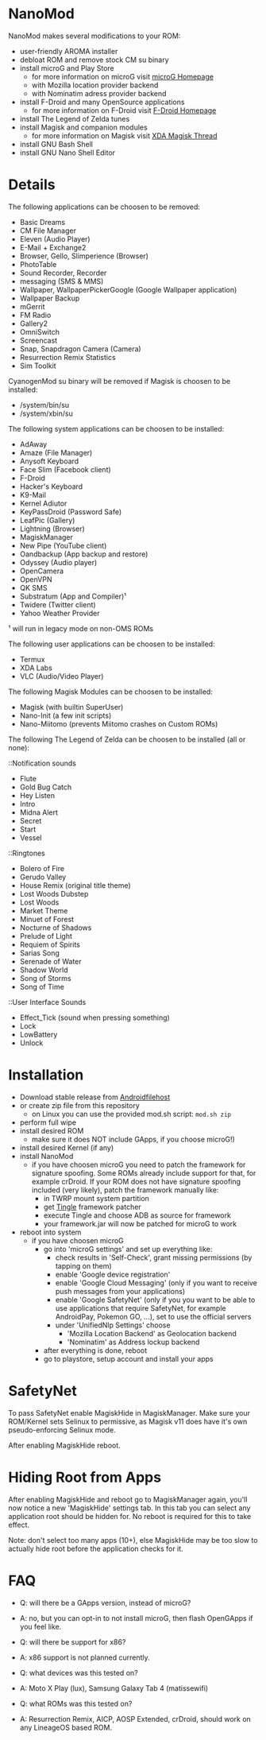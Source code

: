 NanoMod
=======

NanoMod makes several modifications to your ROM:

* user-friendly AROMA installer
* debloat ROM and remove stock CM su binary
* install microG and Play Store
  - for more information on microG visit [microG Homepage](http://www.microg.org)
  - with Mozilla location provider backend
  - with Nominatim adress provider backend
* install F-Droid and many OpenSource applications
  - for more information on F-Droid visit [F-Droid Homepage](http://www.fdroid.org)
* install The Legend of Zelda tunes
* install Magisk and companion modules
  - for more information on Magisk visit [XDA Magisk Thread](https://forum.xda-developers.com/apps/magisk)
* install GNU Bash Shell
* install GNU Nano Shell Editor

Details
=======

The following applications can be choosen to be removed:

* Basic Dreams
* CM File Manager
* Eleven (Audio Player)
* E-Mail + Exchange2
* Browser, Gello, Slimperience (Browser)
* PhotoTable
* Sound Recorder, Recorder
* messaging (SMS & MMS)
* Wallpaper, WallpaperPickerGoogle (Google Wallpaper application)
* Wallpaper Backup
* mGerrit
* FM Radio
* Gallery2
* OmniSwitch
* Screencast
* Snap, Snapdragon Camera (Camera)
* Resurrection Remix Statistics
* Sim Toolkit

CyanogenMod su binary will be removed if Magisk is choosen to
be installed:

* /system/bin/su
* /system/xbin/su

The following system applications can be choosen to be installed:

* AdAway
* Amaze (File Manager)
* Anysoft Keyboard
* Face Slim (Facebook client)
* F-Droid
* Hacker's Keyboard
* K9-Mail
* Kernel Adiutor
* KeyPassDroid (Password Safe)
* LeafPic (Gallery)
* Lightning (Browser)
* MagiskManager
* New Pipe (YouTube client)
* Oandbackup (App backup and restore)
* Odyssey (Audio player)
* OpenCamera
* OpenVPN
* QK SMS
* Substratum (App and Compiler)¹
* Twidere (Twitter client)
* Yahoo Weather Provider

¹ will run in legacy mode on non-OMS ROMs

The following user applications can be choosen to be installed:

* Termux
* XDA Labs
* VLC (Audio/Video Player)

The following Magisk Modules can be choosen to be installed:

* Magisk (with builtin SuperUser)
* Nano-Init (a few init scripts)
* Nano-Miitomo (prevents Miitomo crashes on Custom ROMs)

The following The Legend of Zelda can be choosen to be installed (all or none):

::Notification sounds

* Flute
* Gold Bug Catch
* Hey Listen
* Intro
* Midna Alert
* Secret
* Start
* Vessel

::Ringtones

* Bolero of Fire
* Gerudo Valley
* House Remix (original title theme)
* Lost Woods Dubstep
* Lost Woods
* Market Theme
* Minuet of Forest
* Nocturne of Shadows
* Prelude of Light
* Requiem of Spirits
* Sarias Song
* Serenade of Water
* Shadow World
* Song of Storms
* Song of Time

::User Interface Sounds

* Effect_Tick (sound when pressing something)
* Lock
* LowBattery
* Unlock

Installation
============

* Download stable release from [Androidfilehost](https://www.androidfilehost.com/?a=show&w=files&flid=150729)
* or create zip file from this repository
  - on Linux you can use the provided mod.sh script: `mod.sh zip`
* perform full wipe
* install desired ROM
  - make sure it does NOT include GApps, if you choose microG!)
* install desired Kernel (if any)
* install NanoMod
  * if you have choosen microG you need to patch the framework for signature
    spoofing. Some ROMs already include support for that, for example crDroid.
    If your ROM does not have signature spoofing included (very likely), patch
    the framework manually like:
    - in TWRP mount system partition
    - get [Tingle](https://github.com/ale5000-git/tingle) framework patcher
    - execute Tingle and choose ADB as source for framework
    - your framework.jar will now be patched for microG to work
* reboot into system
  * if you have choosen microG
    - go into 'microG settings' and set up everything like:
      + check results in 'Self-Check', grant missing
        permissions (by tapping on them)
      + enable 'Google device registration'
      + enable 'Google Cloud Messaging' (only if you want to
        receive push messages from your applications)
      + enable 'Google SafetyNet' (only if you you want to
        be able to use applications that require SafetyNet,
        for example AndroidPay, Pokemon GO, ...), set to
        use the official servers
      + under 'UnifiedNlp Settings' choose
        + 'Mozilla Location Backend' as Geolocation backend
        + 'Nominatim' as Address lockup backend
    - after everything is done, reboot
    - go to playstore, setup account and install your apps

SafetyNet
=========

To pass SafetyNet enable MagiskHide in MagiskManager. Make sure
your ROM/Kernel sets Selinux to permissive, as Magisk v11 does
have it's own pseudo-enforcing Selinux mode.

After enabling MagiskHide reboot.

Hiding Root from Apps
=====================

After enabling MagiskHide and reboot go to MagiskManager again,
you'll now notice a new 'MagiskHide' settings tab. In this tab
you can select any application root should be hidden for. No reboot
is required for this to take effect.

Note: don't select too many apps (10+), else MagiskHide may be too
slow to actually hide root before the application checks for it.

FAQ
===

* Q: will there be a GApps version, instead of microG?
* A: no, but you can opt-in to not install microG, then flash
   OpenGApps if you feel like.

* Q: will there be support for x86?
* A: x86 support is not planned currently.

* Q: what devices was this tested on?
* A: Moto X Play (lux), Samsung Galaxy Tab 4 (matissewifi)

* Q: what ROMs was this tested on?
* A: Resurrection Remix, AICP, AOSP Extended, crDroid, should work
   on any LineageOS based ROM.
